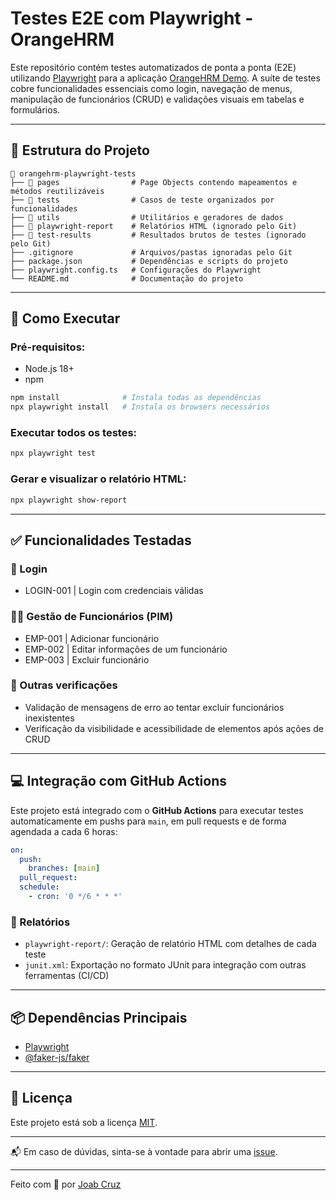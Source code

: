 # Testes E2E com Playwright - OrangeHRM

Este repositório contém testes automatizados de ponta a ponta (E2E) utilizando [Playwright](https://playwright.dev/) para a aplicação [OrangeHRM Demo](https://opensource-demo.orangehrmlive.com/). A suíte de testes cobre funcionalidades essenciais como login, navegação de menus, manipulação de funcionários (CRUD) e validações visuais em tabelas e formulários.

---

## 📂 Estrutura do Projeto

```
📁 orangehrm-playwright-tests
├── 📁 pages                # Page Objects contendo mapeamentos e métodos reutilizáveis
├── 📁 tests                # Casos de teste organizados por funcionalidades
├── 📁 utils                # Utilitários e geradores de dados
├── 📁 playwright-report    # Relatórios HTML (ignorado pelo Git)
├── 📁 test-results         # Resultados brutos de testes (ignorado pelo Git)
├── .gitignore             # Arquivos/pastas ignoradas pelo Git
├── package.json           # Dependências e scripts do projeto
├── playwright.config.ts   # Configurações do Playwright
└── README.md              # Documentação do projeto
```

---

## 🚀 Como Executar

### Pré-requisitos:
- Node.js 18+
- npm

```bash
npm install              # Instala todas as dependências
npx playwright install   # Instala os browsers necessários
```

### Executar todos os testes:
```bash
npx playwright test
```

### Gerar e visualizar o relatório HTML:
```bash
npx playwright show-report
```

---

## ✅ Funcionalidades Testadas

### 🔐 Login
- LOGIN-001 | Login com credenciais válidas

### 🧑‍💼 Gestão de Funcionários (PIM)
- EMP-001 | Adicionar funcionário
- EMP-002 | Editar informações de um funcionário
- EMP-003 | Excluir funcionário

### 🧪 Outras verificações
- Validação de mensagens de erro ao tentar excluir funcionários inexistentes
- Verificação da visibilidade e acessibilidade de elementos após ações de CRUD

---

## 💻 Integração com GitHub Actions

Este projeto está integrado com o **GitHub Actions** para executar testes automaticamente em pushs para `main`, em pull requests e de forma agendada a cada 6 horas:

```yaml
on:
  push:
    branches: [main]
  pull_request:
  schedule:
    - cron: '0 */6 * * *'
```

### 🎯 Relatórios
- `playwright-report/`: Geração de relatório HTML com detalhes de cada teste
- `junit.xml`: Exportação no formato JUnit para integração com outras ferramentas (CI/CD)

---

## 📦 Dependências Principais

- [Playwright](https://playwright.dev/)
- [@faker-js/faker](https://www.npmjs.com/package/@faker-js/faker)

---

## 📄 Licença

Este projeto está sob a licença [MIT](LICENSE).

---

📬 Em caso de dúvidas, sinta-se à vontade para abrir uma [issue](https://github.com/joab102011/orangehrm-playwright-tests/issues).

---

Feito com 💙 por [Joab Cruz](https://github.com/joab102011)
